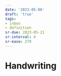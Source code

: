 ```yaml
---
date: '2023-05-06'
draft: 'true'
tags:
- inbox
- definition
sr-due: 2023-05-21
sr-interval: 4
sr-ease: 270
---
```


# Handwriting